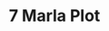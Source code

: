 ---
layout: post
categories: [sale, featured, plot]
title: "7 Marla Plot"
price: "650000"
permarla: "yes"
address: "Al Raheem Colony"
type: "PLOT FOR SALE"
area: "7 Marla"
front: "45 by 31.5 ft"
---
